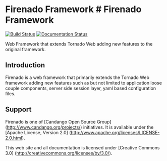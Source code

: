 # Firenado Framework # Firenado Framework 
[![Build Status](https://travis-ci.org/candango/firenado.svg?branch=develop)](https://travis-ci.org/candango/firenado) [![Documentation Status](https://readthedocs.org/projects/firenado/badge/?version=latest)](https://readthedocs.org/projects/firenado/?badge=latest)

Web Framework that extends Tornado Web adding new features to the original framework.

## Introduction
Firenado is a web framework that primarily extends the Tornado Web framework adding new features such as but not limited to application loose couple components, server side session layer, yaml based configuration files.

## Support

Firenado is one of [Candango Open Source Group]
(http://www.candango.org/projects/) initiatives. It is available under
the [Apache License, Version 2.0]
(http://www.apache.org/licenses/LICENSE-2.0.html).

This web site and all documentation is licensed under [Creative
Commons 3.0] (http://creativecommons.org/licenses/by/3.0/).
